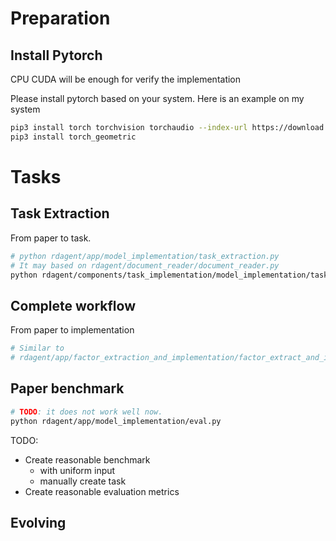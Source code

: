 
# Preparation

## Install Pytorch
CPU CUDA will be enough for verify the implementation

Please install pytorch based on your system.
Here is an example on my system
```bash
pip3 install torch torchvision torchaudio --index-url https://download.pytorch.org/whl/cpu
pip3 install torch_geometric

```

# Tasks

## Task Extraction
From paper to task.
```bash
# python rdagent/app/model_implementation/task_extraction.py
# It may based on rdagent/document_reader/document_reader.py
python rdagent/components/task_implementation/model_implementation/task_extraction.py ./PaperImpBench/raw_paper/
```

## Complete workflow
From paper to implementation
``` bash
# Similar to
# rdagent/app/factor_extraction_and_implementation/factor_extract_and_implement.py
```

## Paper benchmark
```bash
# TODO: it does not work well now.
python rdagent/app/model_implementation/eval.py
```

TODO:
- Create reasonable benchmark
  - with uniform input
  - manually create task
- Create reasonable evaluation metrics

## Evolving
